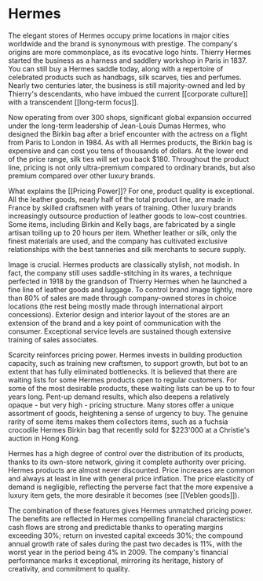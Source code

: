 # Hermes
The elegant stores of Hermes occupy prime locations in major cities worldwide and the brand is synonymous with prestige. The company's origins are more commonplace, as its evocative logo hints. Thierry Hermes started the business as a harness and saddlery workshop in Paris in 1837. You can still buy a Hermes saddle today, along with a repertoire of celebrated products such as handbags, silk scarves, ties and perfumes. Nearly two centuries later, the business is still majority-owned and led by Thierry's descendants, who have imbued the current [[corporate culture]] with a transcendent [[long-term focus]].

Now operating from over 300 shops, significant global expansion occurred under the long-term leadership of Jean-Louis Dumas Hermes, who designed the Birkin bag after a brief encounter with the actress on a flight from Paris to London in 1984. As with all Hermes products, the Birkin bag is expensive and can cost you tens of thousands of dollars. At the lower end of the price range, silk ties will set you back $180. Throughout the product line, pricing is not only ultra-premium compared to ordinary brands, but also premium compared over other luxury brands. 

What explains the [[Pricing Power]]? For one, product quality is exceptional. All the leather goods, nearly half of the total product line, are made in France by skilled craftsmen with years of training. Other luxury brands increasingly outsource production of leather goods to low-cost countries. Some items, including Birkin and Kelly bags, are fabricated by a single artisan toiling up to 20 hours per item. Whether leather or silk, only the finest materials are used, and the company has cultivated exclusive relationships with the best tanneries and silk merchants to secure supply. 

Image is crucial. Hermes products are classically stylish, not modish. In fact, the company still uses saddle-stitching in its wares, a technique perfected in 1918 by the grandson of Thierry Hermes when he launched a fine line of leather goods and luggage. To control brand image tightly, more than 80% of sales are made through company-owned stores in choice locations (the rest being mostly made through international airport concessions). Exterior design and interior layout of the stores are an extension of the brand and a key point of communication with the consumer. Exceptional service levels are sustained though extensive training of sales associates.

Scarcity reinforces pricing power. Hermes invests in building production capacity, such as training new craftsmen, to support growth, but bot to an extent  that has fully eliminated bottlenecks. It is believed that there are waiting lists for some Hermes products open to regular customers. For some of the most desirable products, these waiting lists can be up to to four years long. Pent-up demand results, which also deepens a relatively opaque - but very high - pricing structure. Many stores offer a unique assortment of goods, heightening a sense of urgency to buy. The genuine rarity of some items makes them collectors items, such as a fuchsia crocodile Hermes Birkin bag that recently sold for $223'000 at a Christie's auction in Hong Kong. 

Hermes has a high degree of control over the distribution of its products, thanks to its own-store network, giving it complete authority over pricing. Hermes products are almost never discounted. Price increases are common and always at least in line with general price inflation. The price elasticity of demand is negligible, reflecting the perverse fact that the more expensive a luxury item gets, the more desirable it becomes (see [[Veblen goods]]).

The combination of these features gives Hermes unmatched pricing power. The benefits are reflected in Hermes compelling financial characteristics: cash flows are strong and predictable thanks to operating margins exceeding 30%; return on invested capital exceeds 30%; the compound annual growth rate of sales during the past two decades is 11%, with the worst year in the period being 4% in 2009. The company's financial performance marks it exceptional, mirroring its heritage, history of creativity, and commitment to quality. 